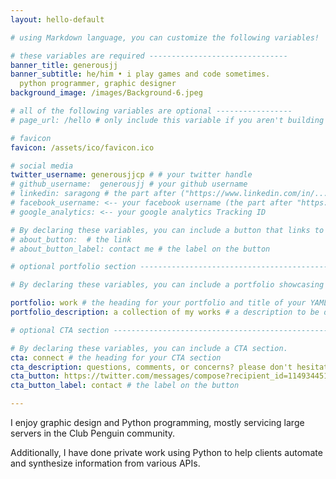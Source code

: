 ```yaml
---
layout: hello-default

# using Markdown language, you can customize the following variables!

# these variables are required -------------------------------
banner_title: generousjj
banner_subtitle: he/him • i play games and code sometimes.
  python programmer, graphic designer
background_image: /images/Background-6.jpeg

# all of the following variables are optional -----------------
# page_url: /hello # only include this variable if you aren't building the page to your primary domain 

# favicon
favicon: /assets/ico/favicon.ico

# social media
twitter_username: generousjjcp # # your twitter handle
# github_username:  generousjj # your github username
# linkedin: saragong # the part after ("https://www.linkedin.com/in/...")
# facebook_username: <-- your facebook username (the part after "https://www.facebook.com/...")
# google_analytics: <-- your google analytics Tracking ID

# By declaring these variables, you can include a button that links to an external website or to media.
# about_button:  # the link
# about_button_label: contact me # the label on the button

# optional portfolio section ------------------------------------------

# By declaring these variables, you can include a portfolio showcasing your work and organize your portfolio's items into a custom layout, all without adding any CSS. In addition, you must 1) create an HTML file in the_includes folder for each project with the text you'd like to display, and 2) create a YAML file in the _data folder describing the order in which each project should be shown and categorized. See `/includes/example.html` and `/_data/work.yml` for examples.

portfolio: work # the heading for your portfolio and title of your YAML file
portfolio_description: a collection of my works # a description to be desplayed below the heading and above the content

# optional CTA section --------------------------------------------------

# By declaring these variables, you can include a CTA section.
cta: connect # the heading for your CTA section
cta_description: questions, comments, or concerns? please don't hesitate to reach out. # a description to be desplayed below the heading and above the content
cta_button: https://twitter.com/messages/compose?recipient_id=1149344518191194112&text=Hey%20there,%20how%20can%20I%20get%20in%20touch? # a link to an external website or to media
cta_button_label: contact # the label on the button

---			
```

[//]: # (write a bit about yourself here)
I enjoy graphic design and Python programming, mostly servicing large servers in the Club Penguin community.

Additionally, I have done private work using Python to help clients automate and synthesize information from various APIs.
